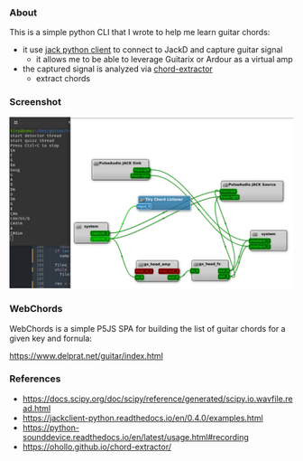 
### About

This is a simple python CLI that I wrote to help me learn guitar chords:

 - it use [jack python client](https://github.com/spatialaudio/jackclient-python) to connect to JackD and capture guitar signal
    - it allows me to be able to leverage Guitarix or Ardour as a virtual amp
 - the captured signal is analyzed via [chord-extractor](https://github.com/ohollo/chord-extractor/)
    - extract chords

### Screenshot

<img src="img/Screenshot.png" width="600px"/>

### WebChords

WebChords is a simple P5JS SPA for building the list of guitar chords for a given key and fornula:

https://www.delprat.net/guitar/index.html

### References

 - https://docs.scipy.org/doc/scipy/reference/generated/scipy.io.wavfile.read.html
 - https://jackclient-python.readthedocs.io/en/0.4.0/examples.html
 - https://python-sounddevice.readthedocs.io/en/latest/usage.html#recording
 - https://ohollo.github.io/chord-extractor/

